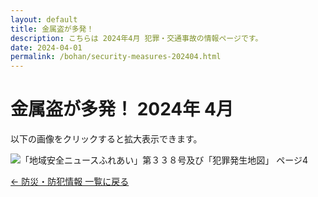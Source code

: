 ```yaml
---
layout: default
title: 金属盗が多発！
description: こちらは 2024年4月 犯罪・交通事故の情報ページです。
date: 2024-04-01
permalink: /bohan/security-measures-202404.html
---
```

 <main>
  <h1>金属盗が多発！ 2024年 4月</h1>
  <p>以下の画像をクリックすると拡大表示できます。</p>
  <img src="{{ '/kairan/2024-05-01/images/202405_40666_page_004-small.jpg' | relative_url }}" 
       alt="「地域安全ニュースふれあい」第３３８号及び「犯罪発生地図」 ページ4" 
       data-medium-src="{{ '/kairan/2024-05-01/images/202405_40666_page_004-medium.jpg' | relative_url }}"
       data-large-src="{{ '/kairan/2024-05-01/images/202405_40666_page_004-large.jpg' | relative_url }}">
  <p><a href="{{ '/bohan/index.html' | relative_url }}">← 防災・防犯情報 一覧に戻る</a></p>
 </main>
